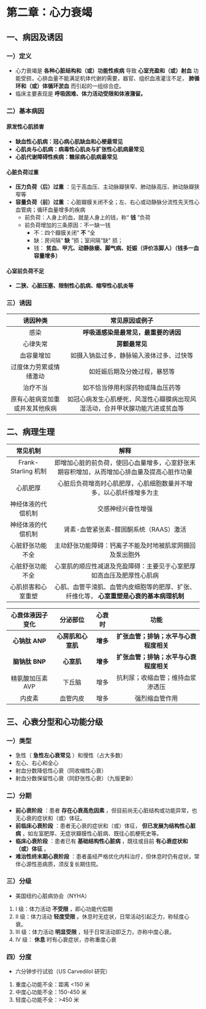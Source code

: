 # 第二章：心力衰竭

## 一、病因及诱因

### 一）定义

- 心力衰竭是 **各种心脏结构和（或）功能性疾病** 导致 **心室充盈和（或）射血** 功能受损，心排血量不能满足机体代谢的需要，器官、组织血液灌注不足， **肺循环和（或）体循环淤血** 而引起的一组综合症。
- 临床主要表现是 **呼吸困难、体力活动受限和体液潴留。**

### 二）基本病因

#### 原发性心肌损害

- **缺血性心肌病：冠心病心肌缺血和心梗最常见**
- **心肌炎与心肌病：病毒性心肌炎与扩张性心肌病最常见**
- **心肌代谢障碍性疾病：糖尿病心肌病最常见**

#### 心脏负荷过重

- **压力负荷（后）过重** ：见于高血压、主动脉瓣狭窄、肺动脉高压、肺动脉瓣狭窄等
- **容量负荷（前）过重** ：心脏瓣膜关闭不全；左、右心或动静脉分流性先天性心血管病；循环血量增多的疾病
  - 前负荷：人身上的血，就是人身上的钱，称“ **钱** ”负荷
  - 前负荷增加的三条原因：不一缺一钱
    - 不：四个瓣膜关闭“ **不** ”全
    - 缺：房间隔“ **缺** ”损；室间隔“缺" 损；
    - 钱： **贫血、甲亢、动静脉瘘、脚气病、妊娠（评价冻脚人）（钱多一血容量增多）**

#### 心室前负荷不足

-  **二狭、心脏压塞、限制性心肌病、缩窄性心肌炎等**


### 三）诱因

| 诱因种类 | 常见原因或例子 |
| :------: | :----------: |
| 感染 | **呼吸道感染是最常见，最重要的诱因** |
| 心律失常 | **房颤最常见** |
| 血容量增加 | 如摄入钠盐过多，静脉输入液体过多、过快等 |
| 过度体力劳累或情绪激动 | 如妊娠后期及分娩过程，暴怒等 |
| 治疗不当 | 如不恰当停用利尿药物或降血压药等 |
| 原有心脏病变加重或并发其他疾病 | 如冠心病发生心肌梗死，风湿性心瓣膜病出现风湿活动，合并甲状腺功能亢进或贫血等 |

## 二、病理生理

| 常见机制 | 解释 |
| :------: | :----------: |
| Frank-Starling 机制 | 即增加心脏的前负荷，使回心血量增多，心室舒张末期容积增加，从而增加心排血量及提高心脏作功量 |
| 心肌肥厚 | 心脏后负荷增高时心肌肥厚，心肌细胞数量并不增多，以心肌纤维增多为主 |
| 神经体液的代偿机制 | 交感神经兴奋性增强 |
| 神经体液的代偿机制 | 肾素-血管紧张素-醛固酮系统（RAAS）激活 |
| 心脏舒张功能不全 | 主动舒张功能障碍：钙离子不能及时地被肌浆网摄回及泵出胞外 |
| 心脏舒张功能不全 | 心室肌的顺应性减退及充盈障碍：主要见于心室肥厚如高血压及肥厚性心肌病 |
| 心肌损害和心室重塑 | 心肌、血管平滑肌、血管内皮细胞等的肥厚、扩张、纤维化等， **心室重塑是心衰的基本病理机制** |

| 心衰体液因子变化 | 分泌部位 | 心衰时 | 功能 |
| :------------: | :------: | :---: | :--: |
| **心钠肽 ANP** | **心房肌和心室肌** | **增多** | **扩张血管；排钠；水平与心衰程度相关** |
| **脑钠肽 BNP** | **心室肌** | **增多** | **扩张血管；排钠；水平与心衰程度相关** |
| 精氨酸加压素AVP | 下丘脑 | 增多 | 抗利尿；收缩血管；维持血浆渗透压 |
| 内皮素 | 血管内皮 | 增多 | 强烈缩血管作用 |

## 三、心衰分型和心功能分级

### 一）类型

- 急性（ **急性左心衰常见** ）和慢性（占大多数）
- 左心、右心和全心
- 射血分数降低性心衰（同收缩性心衰）
- 射血分数保留性心衰（同舒张性心衰）（九版更新）

### 二）分期

- **前心衰阶段** ：患者 **存在心衰高危因素** ，但目前尚无心脏结构或功能异常，也无心衰的症状和（或）体征。
- **前临床心衰阶段** ：患者无心衰的症状和（或）体征， **但已发展为结构性心脏病** ，如左室肥厚、无症状瓣膜性心脏病、既往心肌梗死史等。
- **临床心衰阶段** ：患者已有 **基础结构性心脏病** ，既往或目前 **有心衰症状和（或）体征** 。
- **难治性终末期心衰阶段** ：患者虽经严格优化内科治疗，但休息时仍有症状，常伴心源性恶病质，须反复长期住院。

### 三）分级

- 美国纽约心脏病协会（NYHA）

1. I 级：体力活动 **不受限** ，即心功能代偿期
2. II 级：体力活动 **轻度受限** 。休息时无症状，日常活动引起乏力，称轻度心衰。
3. III 级：体力活动 **明显受限** ，轻于日常活动即乏力，亦称中度心衰。
4. IV 级： **休息** 时有心衰症状，亦称重度心衰

### 四）分度

- 六分钟步行试验（US Carvedilol 研究）

1. 重度心功能不全：距离 <150 米
2. 中度心功能不全：150-450 米
3. 轻度心功能不全：>450 米